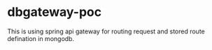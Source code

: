 # dbgateway-poc
This is using spring api gateway for routing request and stored route defination in mongodb.
